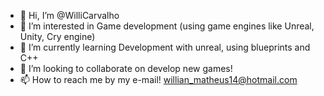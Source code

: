 - 👋 Hi, I’m @WilliCarvalho
- 👀 I’m interested in Game development (using game engines like Unreal, Unity, Cry engine)
- 🌱 I’m currently learning Development with unreal, using blueprints and C++
- 💞️ I’m looking to collaborate on develop new games!
- 📫 How to reach me by my e-mail! willian_matheus14@hotmail.com

<!---
WilliCarvalho/WilliCarvalho is a ✨ special ✨ repository because its `README.md` (this file) appears on your GitHub profile.
You can click the Preview link to take a look at your changes.
--->
